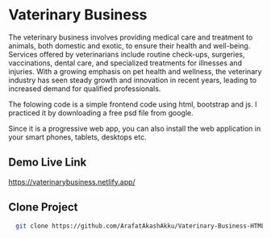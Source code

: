 
# Vaterinary Business

The veterinary business involves providing medical care and treatment to animals, both domestic and exotic, to ensure their health and well-being. Services offered by veterinarians include routine check-ups, surgeries, vaccinations, dental care, and specialized treatments for illnesses and injuries. With a growing emphasis on pet health and wellness, the veterinary industry has seen steady growth and innovation in recent years, leading to increased demand for qualified professionals.

The folowing code is a simple frontend code using html, bootstrap and js. I practiced it by downloading a free psd file from google.

Since it is a progressive web app, you can also install the web application in your smart phones, tablets, desktops etc.


## Demo Live Link

https://vaterinarybusiness.netlify.app/


## Clone Project

```bash
  git clone https://github.com/ArafatAkashAkku/Vaterinary-Business-HTML-BOOTSTRAP-JS.git
```


